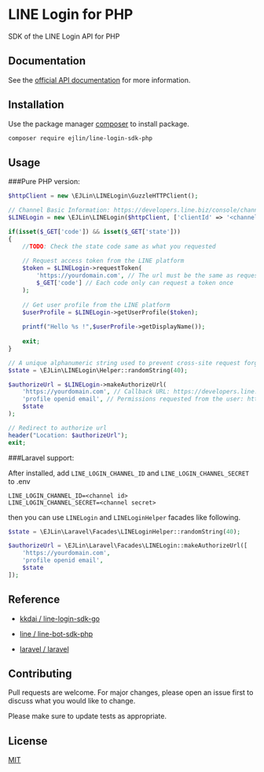 # LINE Login for PHP

SDK of the LINE Login API for PHP

## Documentation

See the [official API documentation](https://developers.line.biz/en/docs/line-login/) for more information.

## Installation

Use the package manager [composer](https://getcomposer.org) to install package.

```bash
composer require ejlin/line-login-sdk-php
```

## Usage

###Pure PHP version:

```php
$httpClient = new \EJLin\LINELogin\GuzzleHTTPClient();

// Channel Basic Information: https://developers.line.biz/console/channel/<channel id>/basics
$LINELogin = new \EJLin\LINELogin($httpClient, ['clientId' => '<channel id>','clientSecret' => '<channel secret>']);

if(isset($_GET['code']) && isset($_GET['state']))
{
    //TODO: Check the state code same as what you requested
    
    // Request access token from the LINE platform
    $token = $LINELogin->requestToken(
        'https://yourdomain.com', // The url must be the same as requested
        $_GET['code'] // Each code only can request a token once
    );
    
    // Get user profile from the LINE platform
    $userProfile = $LINELogin->getUserProfile($token);
    
    printf("Hello %s !",$userProfile->getDisplayName());
    
    exit;
}

// A unique alphanumeric string used to prevent cross-site request forgery
$state = \EJLin\LINELogin\Helper::randomString(40);

$authorizeUrl = $LINELogin->makeAuthorizeUrl(
    'https://yourdomain.com', // Callback URL: https://developers.line.biz/console/channel/<channel id>/line-login
    'profile openid email', // Permissions requested from the user: https://developers.line.biz/en/docs/line-login/integrate-line-login/#scopes
    $state
);

// Redirect to authorize url
header("Location: $authorizeUrl");
exit;

```

###Laravel support:

After installed, add `LINE_LOGIN_CHANNEL_ID` and `LINE_LOGIN_CHANNEL_SECRET` to .env
```
LINE_LOGIN_CHANNEL_ID=<channel id>
LINE_LOGIN_CHANNEL_SECRET=<channel secret>
```
then you can use `LINELogin` and `LINELoginHelper` facades like following.

```php
$state = \EJLin\Laravel\Facades\LINELoginHelper::randomString(40);

$authorizeUrl = \EJLin\Laravel\Facades\LINELogin::makeAuthorizeUrl([
    'https://yourdomain.com',
    'profile openid email',
    $state
]);
```

## Reference 
- [kkdai / line-login-sdk-go](https://github.com/kkdai/line-login-sdk-go)

- [line / line-bot-sdk-php](https://github.com/line/line-bot-sdk-php)

- [laravel / laravel](https://github.com/laravel/laravel)

## Contributing
Pull requests are welcome. For major changes, please open an issue first to discuss what you would like to change.

Please make sure to update tests as appropriate.

## License
[MIT](https://choosealicense.com/licenses/mit/)